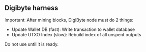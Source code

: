 ## Digibyte harness

Important: After mining blocks, DigiByte node must do 2 things:
- Update Wallet DB (fast): Write transaction to wallet database
- Update UTXO Index (slow): Rebuild index of all unspent outputs

Do not use until it is ready.
